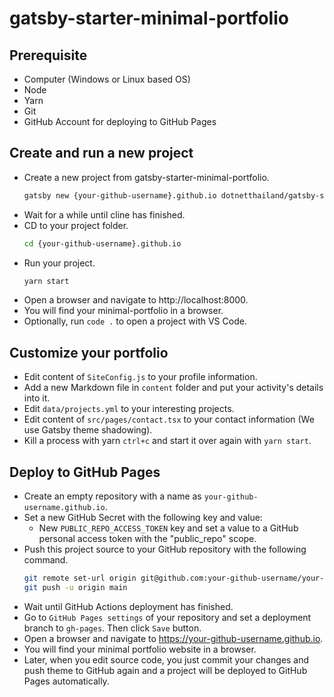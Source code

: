# gatsby-starter-minimal-portfolio

## Prerequisite
- Computer (Windows or Linux based OS)
- Node
- Yarn
- Git
- GitHub Account for deploying to GitHub Pages 

## Create and run a new project
- Create a new project from gatsby-starter-minimal-portfolio.
  ```sh
  gatsby new {your-github-username}.github.io dotnetthailand/gatsby-starter-minimal-portfolio
  ```
- Wait for a while until cline has finished.
- CD to your project folder.
  ```sh
  cd {your-github-username}.github.io
  ```
- Run your project.
  ```sh
  yarn start
  ```
- Open a browser and navigate to http://localhost:8000.
- You will find your minimal-portfolio in a browser.
- Optionally, run `code .` to open a project with VS Code.

## Customize your portfolio
- Edit content of `SiteConfig.js` to your profile information.
- Add a new Markdown file in `content` folder and put your activity's details into it.
- Edit `data/projects.yml` to your interesting projects.
- Edit content of `src/pages/contact.tsx` to your contact information (We use Gatsby theme shadowing).
- Kill a process with yarn `ctrl+c` and start it over again with `yarn start`.

## Deploy to GitHub Pages
- Create an empty repository with a name as `your-github-username.github.io`.
- Set a new GitHub Secret with the following key and value:
  - New `PUBLIC_REPO_ACCESS_TOKEN` key and set a value to a GitHub personal access token with the "public_repo" scope.
- Push this project source to your GitHub repository with the following command.
  ```sh
  git remote set-url origin git@github.com:your-github-username/your-github-username.github.io.git
  git push -u origin main
  ```
- Wait until GitHub Actions deployment has finished.
- Go to `GitHub Pages settings` of your repository and set a deployment branch to `gh-pages`. Then click `Save` button.
- Open a browser and navigate to https://your-github-username.github.io.
- You will find your minimal portfolio website in a browser.
- Later, when you edit source code, you just commit your changes and push theme to GitHub again 
  and a project will be deployed to GitHub Pages automatically.
